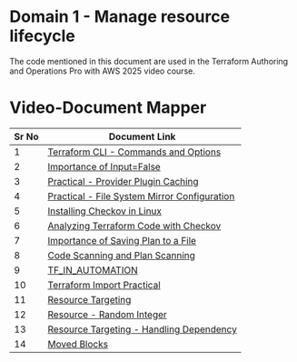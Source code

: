 # Domain 1 - Manage resource lifecycle

The code mentioned in this document are used in the Terraform Authoring and Operations Pro with AWS 2025 video course.


# Video-Document Mapper

| Sr No | Document Link |
| ------ | ------ |
| 1 | [Terraform CLI - Commands and Options][PlDa] |
| 2 | [Importance of Input=False][PlDb] |
| 3 | [Practical - Provider Plugin Caching][PlDc] |
| 4 | [Practical - File System Mirror Configuration][PlDd] |
| 5 | [Installing Checkov in Linux][PlDe] |
| 6 | [Analyzing Terraform Code with Checkov][PlDf] |
| 7 | [Importance of Saving Plan to a File][PlDg] |
| 8 | [Code Scanning and Plan Scanning][PlDh] |
| 9 | [TF_IN_AUTOMATION][PlDi] |
| 10 | [Terraform Import Practical][PlDj] |
| 11 | [Resource Targeting][PlDk] |
| 12 | [Resource - Random Integer ][PlDl] |
| 13 | [Resource Targeting - Handling Dependency][PlDm] |
| 14 | [Moved Blocks][PlDn] |


   [PlDa]: <./cli-options.md>
   [PlDb]: <./input-false.md>   
   [PlDc]: <./plugin-caching.md>
   [PlDd]: <./filesystem-mirror.md>   
   [PlDe]: <./checkov-install.md>   
   [PlDf]: <./checkov-practical.md>   
   [PlDg]: <./plan-to-file.md>
   [PlDh]: <./code-plan-scan.md>
   [PlDi]: <./tf-automate.md>
   [PlDj]: <./tf-import.md>
   [PlDk]: <./resource-target.md>
   [PlDl]: <./random-integer.md>
   [PlDm]: <./target-depend.md>
   [PlDn]: <./move-block.md>
